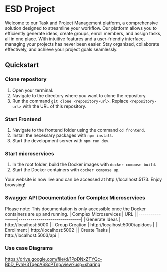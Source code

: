 # ESD Project

Welcome to our Task and Project Management platform, a comprehensive solution designed to streamline your workflow. Our platform allows you to efficiently generate ideas, create groups, enroll members, and assign tasks, all in one place. With intuitive features and a user-friendly interface, managing your projects has never been easier. Stay organized, collaborate effectively, and achieve your project goals seamlessly.

## Quickstart

### Clone repository

1. Open your terminal.
2. Navigate to the directory where you want to clone the repository.
3. Run the command `git clone <repository-url>`. Replace `<repository-url>` with the URL of this repository.

### Start Frontend

1. Navigate to the frontend folder using the command `cd frontend`.
2. Install the necessary packages with `npm install`.
3. Start the development server with `npm run dev`.

### Start microservices

1. In the root folder, build the Docker images with `docker compose build`.
2. Start the Docker containers with `docker compose up`.

Your website is now live and can be accessed at http://localhost:5173. Enjoy browsing!

### Swagger API Documentation for Complex Microservices

Please note: This documentation is only accessible once the Docker containers are up and running.
| Complex Microservices          | URL                           |
|-----------------|-------------------------------|
| Generate Ideas  | http://localhost:5000         |
| Group Creation  | http://localhost:5000/apidocs |
| Enrollment      | http://localhost:5002         |
| Create Tasks    | http://localhost:5003/api     |

### Use case Diagrams
https://drive.google.com/file/d/1PpDNxZTYQc-BbD_FvhH3TqepAS8cPTnp/view?usp=sharing